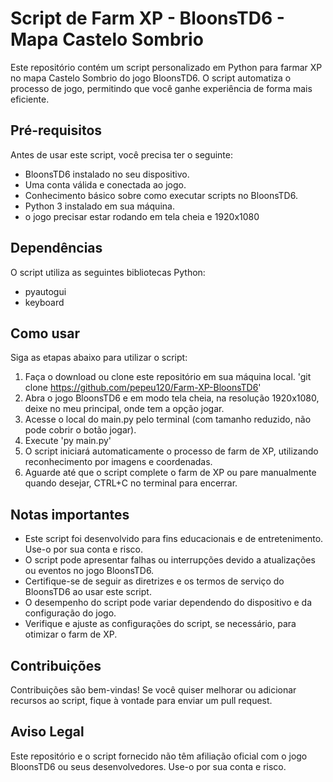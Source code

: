 # Script de Farm XP - BloonsTD6 - Mapa Castelo Sombrio

Este repositório contém um script personalizado em Python para farmar XP no mapa Castelo Sombrio do jogo BloonsTD6. O script automatiza o processo de jogo, permitindo que você ganhe experiência de forma mais eficiente.

## Pré-requisitos

Antes de usar este script, você precisa ter o seguinte:

- BloonsTD6 instalado no seu dispositivo.
- Uma conta válida e conectada ao jogo.
- Conhecimento básico sobre como executar scripts no BloonsTD6.
- Python 3 instalado em sua máquina.
- o jogo precisar estar rodando em tela cheia e 1920x1080

## Dependências

O script utiliza as seguintes bibliotecas Python:

- pyautogui
- keyboard

## Como usar

Siga as etapas abaixo para utilizar o script:

1. Faça o download ou clone este repositório em sua máquina local. 'git clone https://github.com/pepeu120/Farm-XP-BloonsTD6'
2. Abra o jogo BloonsTD6 e em modo tela cheia, na resolução 1920x1080, deixe no meu principal, onde tem a opção jogar.
3. Acesse o local do main.py pelo terminal (com tamanho reduzido, não pode cobrir o botão jogar).
4. Execute 'py main.py'
5. O script iniciará automaticamente o processo de farm de XP, utilizando reconhecimento por imagens e coordenadas.
6. Aguarde até que o script complete o farm de XP ou pare manualmente quando desejar, CTRL+C no terminal para encerrar.

## Notas importantes

- Este script foi desenvolvido para fins educacionais e de entretenimento. Use-o por sua conta e risco.
- O script pode apresentar falhas ou interrupções devido a atualizações ou eventos no jogo BloonsTD6.
- Certifique-se de seguir as diretrizes e os termos de serviço do BloonsTD6 ao usar este script.
- O desempenho do script pode variar dependendo do dispositivo e da configuração do jogo.
- Verifique e ajuste as configurações do script, se necessário, para otimizar o farm de XP.

## Contribuições

Contribuições são bem-vindas! Se você quiser melhorar ou adicionar recursos ao script, fique à vontade para enviar um pull request.

## Aviso Legal

Este repositório e o script fornecido não têm afiliação oficial com o jogo BloonsTD6 ou seus desenvolvedores. Use-o por sua conta e risco.
